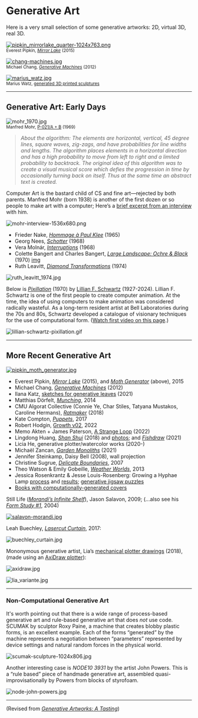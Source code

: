 # Generative Art

Here is a very small selection of some generative artworks: 2D, virtual 3D, real 3D. 

[![pipkin_mirrorlake_quarter-1024x763.png](img/pipkin_mirrorlake_quarter-1024x763.png)](https://everest-pipkin.com/#games/mirrorlake.html)<br /><small>Everest Pipkin, [*Mirror Lake*](https://everest-pipkin.com/#games/mirrorlake.html) (2015)</small>

[![chang-machines.jpg](img/chang-machines.jpg)](https://web.archive.org/web/20180214093650/https://machines.chromeexperiments.com/) <br /><small>Michael Chang, [*Generative Machines*](https://web.archive.org/web/20180214093650/https://machines.chromeexperiments.com/) (2012)</small>

[![marius_watz.jpg](img/marius_watz.jpg)](https://www.flickr.com/photos/watz/albums/72157688146756901)<br /><small>Marius Watz, [generated 3D printed sculptures](https://www.flickr.com/photos/watz/albums/72157688146756901)</small>

---

## Generative Art: Early Days

![mohr_1970.jpg](img/mohr_1970.jpg)<br /><small>Manfred Mohr, [P-021/A + B](http://www.emohr.com/mohr_algo_021b.html) (1969)</small>

> *About the algorithm: The elements are horizontal, vertical, 45 degree lines, square waves, zig-zags, and have probabilities for line widths and lengths. The algorithm places elements in a horizontal direction and has a high probability to move from left to right and a limited probability to backtrack. The original idea of this algorithm was to create a visual musical score which defies the progression in time by occasionally turning back on itself. Thus at the same time an abstract text is created.*

Computer Art is the bastard child of CS and fine art—rejected by both parents. Manfred Mohr (born 1938) is another of the first dozen or so people to make art with a computer; Here’s a [brief excerpt from an interview](https://www.thewhitereview.org/feature/interview-with-manfred-mohr/) with him. 

![mohr-interview-1536x680.png](img/mohr-interview-1536x680.png)


* Frieder Nake, [*Hommage à Paul Klee*](https://collections.vam.ac.uk/item/O211685/hommage-a-paul-klee-13965-print-nake-frieder/hommage-%C3%A0-paul-klee-13965-print-nake-frieder/) (1965)
* Georg Nees, [*Schotter*](https://collections.vam.ac.uk/item/O221321/schotter-print-nees-georg/#:~:text=Summary,in%20Stuttgart%20in%20February%201965.) (1968)
* Vera Molnár, [*Interruptions*](https://dam.org/museum/artists_ui/artists/molnar-vera/interruptions/#:~:text=Interruptions%20(1968%2D1969),chaos%20on%20a%20regular%20structure.) (1968)
* Colette Bangert and Charles Bangert, [*Large Landscape: Ochre & Black*](https://www.atariarchives.org/artist/sec5.php) (1970) [img](img/bangert.jpg)
* Ruth Leavitt, [*Diamond Transformations*](https://www.atariarchives.org/artist/sec28.php) (1974)

![ruth_leavitt_1974.jpg](img/ruth_leavitt_1974.jpg)

Below is [*Pixillation*](http://lillian.com/films/) (1970) by [Lillian F. Schwartz](https://en.wikipedia.org/wiki/Lillian_Schwartz) (1927-2024). Lillian F. Schwartz is one of the first people to create computer animation. At the time, the idea of using computers to make animation was considered radically wasteful. As a long-term resident artist at Bell Laboratories during the 70s and 80s, Schwartz developed a catalogue of visionary techniques for the use of computational form. ([Watch first video on this page](http://lillian.com/films/).)

![lillian-schwartz-pixillation.gif](img/lillian-schwartz-pixillation.gif)

---

## More Recent Generative Art

[![pipkin_moth_generator.jpg](img/pipkin_moth_generator.jpg)](https://twitter.com/mothgenerator)

* Everest Pipkin, [*Mirror Lake*](https://everest-pipkin.com/#games/mirrorlake.html) (2015), and [*Moth Generator*](https://twitter.com/mothgenerator) (above), 2015
* Michael Chang, [*Generative Machines*](https://web.archive.org/web/20180214093650/https://machines.chromeexperiments.com/) (2012)
* Ilana Katz, [sketches for generative leaves](https://x.com/Lanzerel/status/1356357430351826949) (2021)
* Matthias Dörfelt, [*Munching*](https://www.mokafolio.de/works/Munching), 2014
* CMU Algorat Collective (Connie Ye, Char Stiles, Tatyana Mustakos, Caroline Hermans), [*Ratmaker*](https://algorat.club/ratmaker/index.html) (2018)
* Kate Compton, [*Puppets*](http://www.galaxykate.com/apps/unpublic/puppet/index.html), 2017
* Robert Hodgin, [Growth v02](https://www.fxhash.xyz/generative/slug/growth-v02), 2022
* Memo Akten + James Paterson, [A Strange Loop](https://www.fxhash.xyz/generative/slug/a-strange-loop) (2022)
* Lingdong Huang, [*Shan Shui*](http://shan-shui-inf.lingdong.works/) (2018) and [photos](https://www.flickr.com/photos/creativeinquiry/albums/72157673905317117); and [*Fishdraw*](https://fishdraw.glitch.me/) (2021)
* Licia He, generative plotter/watercolor works (2020-)
* Michaël Zancan, [*Garden Monoliths*](https://www.fxhash.xyz/generative/2969) (2021)
* Jennifer Steinkamp, Daisy Bell (2008), wall projection
* Christine Sugrue, [*Delicate Boundaries*](http://csugrue.com/delicateboundaries/), 2007
* Theo Watson & Emily Gobeille, [*Weather Worlds*](http://design-io.com/projects/WeatherWorlds/), 2013
* Jessica Rosenkrantz & Jesse Louis-Rosenberg: Growing a Hyphae Lamp [process](https://vimeo.com/25604611) and [results](https://vimeo.com/25325299); [generative jigsaw puzzles](https://n-e-r-v-o-u-s.com/projects/albums/generative-jigsaw-puzzles/)
* [Books with computationally-generated covers](https://github.com/golanlevin/generative_covers)

Still Life ([*Morandi’s Infinite Shelf*](https://vimeo.com/190109253)), Jason Salavon, 2009; (…also see his [*Form Study #1*](https://www.youtube.com/watch?v=81r3DcNpvbU), 2004)

[![salavon-morandi.jpg](img/salavon-morandi.jpg)](https://vimeo.com/190109253)

Leah Buechley, [*Lasercut Curtain*](https://x.com/leahbuechley/status/936669240605552640?lang=en), 2017:

![buechley_curtain.jpg](img/buechley_curtain.jpg)


Mononymous generative artist, Lia’s [mechanical plotter drawings](https://www.liaworks.com/theprojects/mechanical-plotter-drawings-waves/) (2018), (made using an [AxiDraw plotter](https://shop.evilmadscientist.com/productsmenu/846)):

![axidraw.jpg](img/axidraw.jpg)

![lia_variante.jpg](img/lia_variante.jpg)
---

### Non-Computational Generative Art

It's worth pointing out that there is a wide range of process-based generative art and rule-based generative art that does *not* use code. SCUMAK by sculptor Roxy Paine, a machine that creates blobby plastic forms, is an excellent example. Each of the forms “generated” by the machine represents a negotiation between “parameters” represented by device settings and natural random forces in the physical world.

![scumak-sculpture-1024x806.jpg](img/scumak-sculpture-1024x806.jpg)

Another interesting case is *NODE10 3931* by the artist John Powers. This is a “rule based” piece of handmade generative art, assembled quasi-improvisationally by Powers from blocks of styrofoam.

![node-john-powers.jpg](img/node-john-powers.jpg)

---

(Revised from [*Generative Artworks: A Tasting*](https://golancourses.net/60120/daily-notes/unit-2-creative-code/generative-artworks-tasting/))